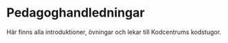 # Pedagoghandledningar
Här finns alla introduktioner, övningar och lekar till Kodcentrums kodstugor. 
